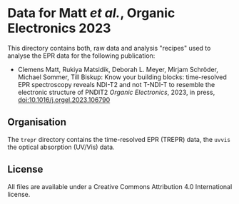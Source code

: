 # Data for Matt *et al.*, Organic Electronics 2023

This directory contains both, raw data and analysis "recipes" used to analyse the EPR data for the following publication:

 * Clemens Matt, Rukiya Matsidik, Deborah L. Meyer, Mirjam Schröder, Michael Sommer, Till Biskup: Know your building blocks: time-resolved EPR spectroscopy reveals NDI-T2 and not T-NDI-T to resemble the electronic structure of PNDIT2
*Organic Electronics*, 2023, in press, [doi:10.1016/j.orgel.2023.106790](https://doi.org/10.1016/j.orgel.2023.106790)


## Organisation

The ``trepr`` directory contains the time-resolved EPR (TREPR) data, the ``uvvis`` the optical absorption (UV/Vis) data.


## License

All files are available under a Creative Commons Attribution 4.0 International license.
